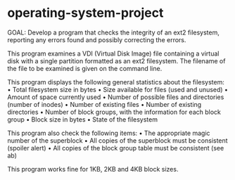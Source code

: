 # operating-system-project

GOAL: Develop a program that checks the integrity of an ext2 filesystem, 
      reporting any errors found and possibly correcting the errors.

This program examines a VDI (Virtual Disk Image) file containing a virtual disk with a single 
partition formatted as an ext2 filesystem. The filename of the file to be examined is given on 
the command line.
      
This program displays the following general statistics about the filesystem:
• Total filesystem size in bytes
• Size available for files (used and unused)
• Amount of space currently used
• Number of possible files and directories (number of inodes)
• Number of existing files
• Number of existing directories
• Number of block groups, with the information for each block group
• Block size in bytes
• State of the filesystem

This program also check the following items:
• The appropriate magic number of the superblock
• All copies of the superblock must be consistent (spoiler alert)
• All copies of the block group table must be consistent (see ab)

This program works fine for 1KB, 2KB and 4KB block sizes.
